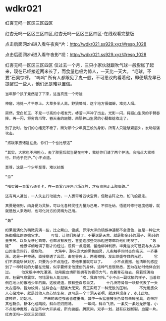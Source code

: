 # wdkr021
红杏无吗一区区三区四区

红杏无吗一区区三区四区,红杏无吗一区区三区四区-在线观看完整版

点击后面网zhi进入看午夜爽*片：http://wdkr021.ss929.xyz/#resp_1028

点击后面网zhi进入看午夜影*视：http://wdkr021.ss929.xyz/#resp_1028

红杏无吗一区区三区四区    仅过去一个月，三只小家伙就跟吹气球一般膨胀了起来，现在已经接近两米长了，而食量也极为惊人，一天比一天大。    “毛球，不要”石昊惊呼。    “呜呜”    所有人都跟见了鬼一般，不可思议的看着他，即便螭龙早已提醒过一些人，他们还是难以置信。

    当年那个孩子竟然活了下来，这当真是一个奇迹

    神窟，地处一片平原上。大草多半人高，野狼嚎叫，这个地方很偏僻，难见人烟。

    突然，莹白如玉、不足一寸高的小塔发光，哧溜一声冲了出去，光影一闪，将嶷山生灵的手臂吞掉，再一闪，将穷奇爪臂、吞天雀的翅膀、南陨神山生灵的小腿都给收走了。

    到了此时，他们的心绪更不稳了，面对那个少年魔王般的身影，所有人只能皱紧眉头，发动最强攻击。

    “拓跋家族诸祖在此，你们一个也比想逃”

    “其实，大家也不用担心，去了那里后就当是在村中，我给你们请了两个护法，会指点大家修行，并给予庇护。”小不点道。

    至尊，这是一个少年至尊，难以抗衡

    “杀”

    “唯突破一百零八道关卡，在一百零八座角斗场连胜，才有资格走上那条路。”

    还有两人遭创，一人失去行动能力，一人裹带着四块宝骨，借助古阵之力，如飞般遁走。

    真要是做到，肉身便为灵胎，可以化各种灵性力量为己用，不仅吐纳、悟道时修行速度倍增，就就是敌人来攻时，也可化对方的灵精为己用。

    “轰”

    如果能演化的稍微完满一些，比之紫山、雷族、罗浮大泽的镇族神通都不会逊色，这是一种让大族都眼红的原始宝术。    可惜，让他们失望了，不要说是天荒，就是那金sè的扇子、黑sè的量天尺、以及龙牙匕首等，也都没有反应，甚至连那些剑胎粗胚等都将他们无视了。    “轰隆”    他很详细地讲了刚才的经过，没有一点遗漏，留给柳神判断，毕竟这次可是要与太古神山的生灵同行，很危险。    大海中，那只庞大的黑色凶灵，几条触手同时击向高天，一齐暴涨，这是一种神通，直接穿透了云层，击在兽角上，两者相撞，发出炽盛夺目的光芒。    它们不求能斩掉对方。只要为小不点拖住，等他来援就可以了。    小不点震撼，他清晰的感应到了一种特别的力量在觉醒，似乎要修复他遭创的身体，这种气息很熟悉，因为在幼时他体会到过。    他双眼中神光湛湛，动用搬血境所能拥有的极尽力气，向着青石拍去，宛若惊涛拍岸，狂霸气息震世，可惜没有人能见到。    “唉，我真可怜。”小不点一副忧郁的样子，当着软倒在地上的银袍少年的面，这般说道，颇有些自怨自艾。    十几块符骨每一块都代表了一头太古遗种，皆为蛟骨，这样合在一起强大无双，真正实现了一种无敌的压制。    不光雨族众人心绪难平，就是其他人也心情复杂，这可是一个十洞天者啊，就这样现身了，dui此地。    虚神界，初始地。    冲来的五位强者皆遭重击，其中一头猛兽被金色骨剪击碎宝具，连带将其也斩杀，躯体化成两段，鲜血汩汩而涌。    一瞬间。鲜血飞洒，一条又一条蛟龙断落，小不点如神魔般，在法阵中大开杀戒，所向披靡。腾跃间，双手一划，就有灰蛟断裂，血腥一片。红杏无吗一区区三区四区
